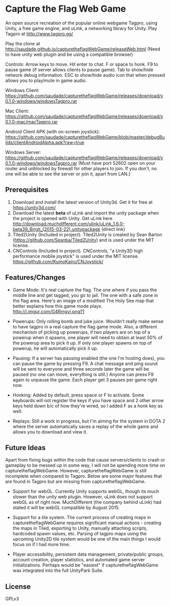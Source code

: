 # Capture the Flag Web Game
An open source recreation of the popular online webgame Tagpro, using Unity, a free game engine, and uLink, a networking library for Unity. Play Tagpro at http://www.tagpro.gg/

Play the clone at http://saudade.github.io/capturetheflagWebGame/releaseWeb.html (Need to have unity web plugin and be using a compatible browser)

Controls: Arrow keys to move. Hit enter to chat. F or space to honk. F9 to pause game (if server allows clients to pause game). Tab to show/hide network debug information. ESC to show/hide audio icon that when pressed allows you to play/mute in game audio.

Windows Client: https://github.com/saudade/capturetheflagWebGame/releases/download/v0.1.0-windows/windowsTagpro.rar

Mac Client: https://github.com/saudade/capturetheflagWebGame/releases/download/v0.1.0-mac/macTagpro.rar

Android Client APK (with on-screen joystick): https://github.com/saudade/capturetheflagWebGame/blob/master/debugBuilds/clientAndroidAlpha.apk?raw=true

Windows Server: https://github.com/saudade/capturetheflagWebGame/releases/download/v0.1.0-windows/windowsTagpro.rar
(Must have port 52602 open on your router and unblocked by firewall for other players to join. If you don't, no one will be able to see the server or join it, apart from LAN.)

## Prerequisites
1. Download and install the latest version of Unity3d. Get it for free at https://unity3d.com/
2. Download the latest **beta** of uLink and import the unity package when the project is opened with Unity. Get uLink here http://download.muchdifferent.com/ulink/uLink_1.6.0-beta39_Birgit_(2015-03-22).unitypackage (direct link)
3. Tiled2Unity (Included in project). Tiled2Unity is created by Sean Barton (https://github.com/Seanba/Tiled2Unity) and is used under the MIT license.
4. CNControls (Included in project). CNControls, "a Unity3D high performance mobile joystick" is used under the MIT license. https://github.com/KumoKairo/CNJoystick/


## Features/Changes
* Game Mode: It's real capture the flag. The one where if you pass the middle line and get tagged, you go to jail. The one with a safe zone in the flag area. Here's an image of a modified The Holy See map that better explains how this game mode plays. http://i.imgur.com/G4Rmgyi.png?1

* Powerups: Only rolling bomb and juke juice. Wouldn't really make sense to have tagpro in a real capture the flag game mode. Also, a different mechanism of picking up powerups, if two players are on top of a powerup when it spawns, one player will need to obtain at least 50% of the powerup area to pick it up. If only one player spawns on top of powerup, he will automatically pick it up.

* Pausing: If a server has pausing enabled (the one I'm hosting does), you can pause the game by pressing F9. A chat message and ping sound will be sent to everyone and three seconds later the game will be paused (no one can move, everything is still.) Anyone can press F9 again to unpause the game. Each player get 3 pauses per game right now.

* Honking: Added by default, press space or F to activate. Some keyboards will not register the keys if you have space and 2 other arrow keys held down b/c of how they're wired, so I added F as a honk key as well.

* Replays: Still a work in progress, but I'm aiming for the system in DOTA 2 where the server automatically saves a replay of the whole game and allows you to download and view it.

## Future Ideas

Apart from fixing bugs within the code that cause servers/clients to crash or gameplay to be messed up in some way, I will not be spending more time on capturetheflagWebGame. However, capturetheflagWebGame is still incomplete when compared to Tagpro. Below are some major features that are found in Tagpro but are missing from capturetheflagWebGame.

* Support for webGL. Currently Unity supports webGL, though its much slower than the unity web plugin. However, uLink does not support webGL as of right now. MuchDifferent (the company behind uLink) had stated it will be webGL compatible by August 2015.

* Support for a tile system. The current process of creating maps in capturetheflagWebGame requires significant manual actions - creating the maps in Tiled, exporting to Unity, manually attaching scripts, hardcoded spawn values, etc. Parsing of tagpro maps using the upcoming Unity2D tile system would be one of the main things I would focus on if I had more time.

* Player accessibility, persistent data management, private/public groups, account creation, player statistics, and automated game server initializations. Perhaps would be "easiest" if capturetheflagWebGame was integrated into the full UnityPark Suite.


## License

GPLv3
